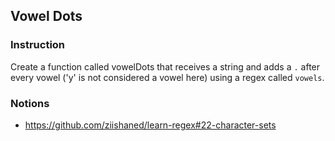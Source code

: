 ## Vowel Dots

### Instruction

Create a function called vowelDots that receives a string and adds a `.` after
every vowel ('y' is not considered a vowel here) using a regex called `vowels`.


### Notions

- https://github.com/ziishaned/learn-regex#22-character-sets